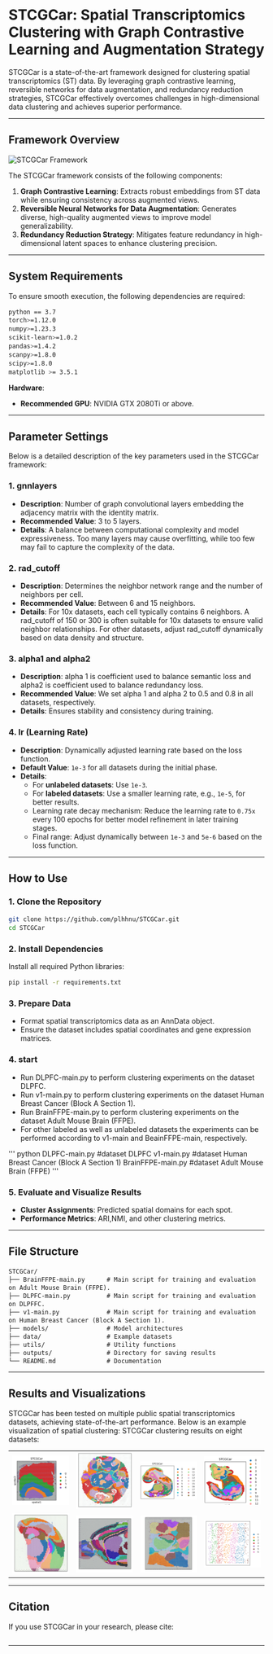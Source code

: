 
# STCGCar: Spatial Transcriptomics Clustering with Graph Contrastive Learning and Augmentation Strategy

STCGCar is a state-of-the-art framework designed for clustering spatial transcriptomics (ST) data. By leveraging graph contrastive learning, reversible networks for data augmentation, and redundancy reduction strategies, STCGCar effectively overcomes challenges in high-dimensional data clustering and achieves superior performance.

---

## Framework Overview

![STCGCar Framework](image/STCGCar.png)

The STCGCar framework consists of the following components:
1. **Graph Contrastive Learning**: Extracts robust embeddings from ST data while ensuring consistency across augmented views.
2. **Reversible Neural Networks for Data Augmentation**: Generates diverse, high-quality augmented views to improve model generalizability.
3. **Redundancy Reduction Strategy**: Mitigates feature redundancy in high-dimensional latent spaces to enhance clustering precision.

---

## System Requirements

To ensure smooth execution, the following dependencies are required:

```bash
python == 3.7
torch>=1.12.0
numpy>=1.23.3
scikit-learn>=1.0.2
pandas>=1.4.2
scanpy>=1.8.0
scipy>=1.8.0
matplotlib >= 3.5.1
```

**Hardware**:
- **Recommended GPU**: NVIDIA GTX 2080Ti or above.

---

## Parameter Settings

Below is a detailed description of the key parameters used in the STCGCar framework:

### **1. gnnlayers**
- **Description**: Number of graph convolutional layers embedding the adjacency matrix with the identity matrix.
- **Recommended Value**: 3 to 5 layers.
- **Details**: A balance between computational complexity and model expressiveness. Too many layers may cause overfitting, while too few may fail to capture the complexity of the data.

### **2. rad_cutoff**
- **Description**: Determines the neighbor network range and the number of neighbors per cell.
- **Recommended Value**: Between 6 and 15 neighbors.
- **Details**: For 10x datasets, each cell typically contains 6 neighbors. A rad_cutoff of 150 or 300 is often suitable for 10x datasets to ensure valid neighbor relationships. For other datasets, adjust rad_cutoff dynamically based on data density and structure.

### **3. alpha1 and alpha2**
- **Description**: alpha 1 is coefficient used to balance semantic loss and alpha2 is coefficient used to balance redundancy loss. 
- **Recommended Value**: We set alpha 1 and alpha 2 to 0.5 and 0.8 in all datasets, respectively. 
- **Details**: Ensures stability and consistency during training.

### **4. lr (Learning Rate)**
- **Description**: Dynamically adjusted learning rate based on the loss function.
- **Default Value**: `1e-3` for all datasets during the initial phase.
- **Details**:
  - For **unlabeled datasets**: Use `1e-3`.
  - For **labeled datasets**: Use a smaller learning rate, e.g., `1e-5`, for better results.
  - Learning rate decay mechanism: Reduce the learning rate to `0.75x` every 100 epochs for better model refinement in later training stages.
  - Final range: Adjust dynamically between `1e-3` and `5e-6` based on the loss function.

---

## How to Use

### **1. Clone the Repository**
```bash
git clone https://github.com/plhhnu/STCGCar.git
cd STCGCar
```

### **2. Install Dependencies**
Install all required Python libraries:
```bash
pip install -r requirements.txt
```

### **3. Prepare Data**
- Format spatial transcriptomics data as an AnnData object.
- Ensure the dataset includes spatial coordinates and gene expression matrices.


### **4. start**
- Run DLPFC-main.py to perform clustering experiments on the dataset DLPFC.
- Run v1-main.py to perform clustering experiments on the dataset Human Breast Cancer (Block A Section 1).
- Run BrainFFPE-main.py to perform clustering experiments on the dataset Adult Mouse Brain (FFPE).
- For other labeled as well as unlabeled datasets the experiments can be performed according to v1-main and BeainFFPE-main, respectively.

'''
python  DLPFC-main.py      #dataset DLPFC
        v1-main.py          #dataset Human Breast Cancer (Block A Section 1)
        BrainFFPE-main.py     #dataset Adult Mouse Brain (FFPE)
'''

### **5. Evaluate and Visualize Results**
- **Cluster Assignments**: Predicted spatial domains for each spot.
- **Performance Metrics**: ARI,NMI, and other clustering metrics.

---

## File Structure

```plaintext
STCGCar/
├── BrainFFPE-main.py      # Main script for training and evaluation on Adult Mouse Brain (FFPE).
├── DLPFC-main.py          # Main script for training and evaluation on DLPFFC.
├── v1-main.py             # Main script for training and evaluation on Human Breast Cancer (Block A Section 1).
├── models/                # Model architectures
├── data/                  # Example datasets
├── utils/                 # Utility functions
├── outputs/               # Directory for saving results
└── README.md              # Documentation
```

---

## Results and Visualizations

STCGCar has been tested on multiple public spatial transcriptomics datasets, achieving state-of-the-art performance. Below is an example visualization of spatial clustering:
STCGCar clustering results on eight datasets:

<table>
  <tr>
    <td><img src="result/clustering.jpg" alt="Dataset 1" width="200"/></td>
    <td><img src="result/STCGCar_DCIS.jpg" alt="Dataset 2" width="200"/></td>
    <td><img src="result/STCGCar_E1S1.jpg" alt="Dataset 3" width="200"/></td>
    <td><img src="result/STCGCar_E2S2.jpg" alt="Dataset 4" width="200"/></td>
  </tr>
  <tr>
    <td><img src="result/STCGCar_mouse_brain.jpg" alt="Dataset 5" width="200"/></td>
    <td><img src="result/STCGCar_setionAgain_ARI=0.548.jpg" alt="Dataset 6" width="200"/></td>
    <td><img src="result/V1_ARI=0.705.jpg" alt="Dataset 7" width="200"/></td>
    <td><img src="result/STCGCar_starmap_ARI1=0.709.jpg" alt="Dataset 8" width="200"/></td>
  </tr>
</table>



---

## Citation

If you use STCGCar in your research, please cite:

```bibtex

```

---
